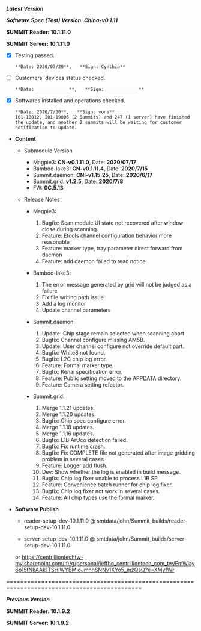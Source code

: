 



***Latest Version***

***Software Spec (Test) Version: China-v0.1.11***

**SUMMIT Reader: 10.1.11.0**

**SUMMIT Server: 10.1.11.0**

* [X] Testing passed.

      **Date: 2020/07/20**,   **Sign: Cynthia**

* [ ] Customers' devices status checked.

      **Date: ____________**,   **Sign: ____________**

* [x] Softwares installed and operations checked.

      **Date: 2020/7/30**,   **Sign: vons**
      I01-18012, I01-19006 (2 Summits) and 247 (1 server) have finished the update, and another 2 summits will be waiting for customer notification to update.

*  **Content**  
    *  Submodule Version  
        *  Magpie3: **CN-v0.1.11.0**,          Date: **2020/07/17**  
        *  Bamboo-lake3: **CN-v0.1.11.4**,          Date: **2020/7/15**  
        *  Summit.daemon: **CNI-v1.15.25**,          Date: **2020/6/17**  
        *  Summit.grid: **v1.2.5**,          Date: **2020/7/8**  
        *  FW: **0C.5.13**

    *  Release Notes  
        *  Magpie3:  
            1. Bugfix: Scan module UI state not recovered after window close during scanning.  
            2. Feature: Etools channel configuration behavior more reasonable  
            3. Feature: marker type, tray parameter direct forward from daemon  
            4. Feature: add daemon failed to read notice
  
        *  Bamboo-lake3:  
            1. The error message generated by grid will not be judged as a failure  
            2. Fix file writing path issue  
            3. Add a log monitor  
            4. Update channel parameters
  
        *  Summit.daemon:  
            1. Update: Chip stage remain selected when scanning abort.  
            2. Bugfix: Channel configure missing AM5B.  
            3. Update: User channel configure not override default part.  
            4. Bugfix: White8 not found.  
            5. Bugfix: L2C chip log error.  
            6. Feature: Formal marker type.  
            7. Bugfix: Kenai specification error.  
            8. Feature: Public setting moved to the APPDATA directory.  
            9. Feature: Camera setting refactor.
  
        *  Summit.grid:  
            1. Merge 1.1.21 updates.  
            2. Merge 1.1.20 updates.  
            3. Bugfix: Chip spec configure error.  
            4. Merge 1.1.18 updates.  
            5. Merge 1.1.16 updates.  
            6. Bugfix: L1B ArUco detection failed.  
            7. Bugfix: Fix runtime crash.  
            8. Bugfix: Fix COMPLETE file not generated after image gridding problem in several cases.  
            9. Feature: Logger add flush.  
            10. Dev: Show whether the log is enabled in build message.  
            11. Bugfix: Chip log fixer unable to process L1B SP.  
            12. Feature: Convenience batch runner for chip log fixer.  
            13. Bugfix: Chip log fixer not work in several cases.  
            14. Feature: All chip types use the formal marker.
  
* **Software Publish** 

    * reader-setup-dev-10.1.11.0 @ smtdata/john/Summit_builds/reader-setup-dev-10.1.11.0

    * server-setup-dev-10.1.11.0 @ smtdata/john/Summit_builds/server-setup-dev-10.1.11.0

    or https://centrilliontechtw-my.sharepoint.com/:f:/g/personal/jeffho_centrilliontech_com_tw/EmWiay6p15tNkAAk1TSHlWYBMioJmnnSNNv1XYo5_mzQsQ?e=XMyfWr

=============================================================================================

***Previous Version***

**SUMMIT Reader: 10.1.9.2**

**SUMMIT Server: 10.1.9.2**